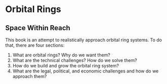 # Orbital Rings
## Space Within Reach

This book is an attempt to realistically approach orbital ring systems. To do that, there are four sections:

1. What are orbital rings? Why do we want them?
2. What are the technical challenges? How do we solve them?
3. How do we build and grow the orbital ring system?
4. What are the legal, political, and economic challenges and how do we approach them?

```{tableofcontents}
```
